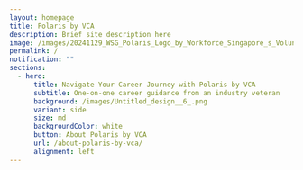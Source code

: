 ```yaml
---
layout: homepage
title: Polaris by VCA
description: Brief site description here
image: /images/20241129_WSG_Polaris_Logo_by_Workforce_Singapore_s_Volunteer_Career_Advisors_FA_path.jpg
permalink: /
notification: ""
sections:
  - hero:
      title: Navigate Your Career Journey with Polaris by VCA
      subtitle: One-on-one career guidance from an industry veteran
      background: /images/Untitled_design__6_.png
      variant: side
      size: md
      backgroundColor: white
      button: About Polaris by VCA
      url: /about-polaris-by-vca/
      alignment: left
---
```

